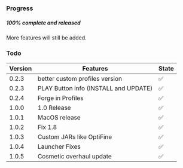 ### Progress

##### 100% complete and released

More features will still be added.

### Todo

| Version | Features                                     | State |
| ------- | -------------------------------------------- | ----- |
|  0.2.3  | better custom profiles version               |  ✅  |
|  0.2.3  | PLAY Button info (INSTALL and UPDATE)        |  ✅  |
|  0.2.4  | Forge in Profiles                            |  ✅  |
|  1.0.0  | 1.0 Release                                  |  ✅  |
|  1.0.1  | MacOS release                                |  ✅  |
|  1.0.2  | Fix 1.8                                      |  ✅  |
|  1.0.3  | Custom JARs like OptiFine                    |  ✅  |
|  1.0.4  | Launcher Fixes                               |  ✅  |
|  1.0.5  | Cosmetic overhaul update                     |  ✅  |